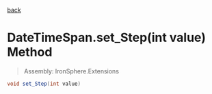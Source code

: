 ﻿

[back](/IronSphere.Extensions/types/DateTimeSpan)

# DateTimeSpan.set_Step(int value) Method

> Assembly: IronSphere.Extensions

```csharp
void set_Step(int value)
```



 